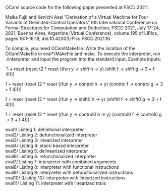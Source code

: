 OCaml source code for the following paper presented at FSCD 2021:  

Maika Fujii and Kenichi Asai
"Derivation of a Virtual Machine for
 Four Variants of Delimited-Control Operators"
6th International Conference on Formal Structures for Computation and
Deduction, FSCD 2021, July 17-24, 2021, Buenos Aires, Argentina
(Virtual Conference), volume 195 of LIPIcs, pages 16:1-16:19,
doi:10.4230/LIPIcs.FSCD.2021.16.  

To compile, you need OCamlMakefile.  Write the location of the
OCamlMakefile in eval*/Makefile and make.  To execute the interpreter,
run ./interpreter and input the program into the standard input.
Example inputs:


`1 + reset (reset (2 * reset ((fun y -> shift h -> y)
    	  	      	     (shift f -> shift g -> 3 + f 4))))

1 + reset (reset (2 * reset ((fun y -> control h -> y)
    	  	      	     (control f -> control g -> 3 + f 4))))

1 + reset (reset (2 * reset ((fun y -> shift0 h -> y)
    	  	      	     (shift0 f -> shift0 g -> 3 + f 4))))

1 + reset (reset (2 * reset ((fun y -> control0 h -> y)
    	  	      	     (control0 f -> control0 g -> 3 + f 4)))`   

eval1/		Listing 1: definitional interpreter  
eval2/		Listing 2: defunctionalized interpreter  
eval3/		Listing 3: linearized interpreter  
eval4/		Listing 4: stack-based interpreter  
eval5/		Listing 5: delinearized interpreter  
eval6/		Listing 6: refunctionalized interpreter  
eval7/		Listing 7: interpreter with combined arguments  
eval8/		Listing 8: interpreter with functional instructions  
eval9/		Listing 9: interpreter with defunctionalized instructions  
eval10/		(Listing 10): interpreter with linearized instructions  
eval11/		Listing 11: interpreter with linearized trails  
